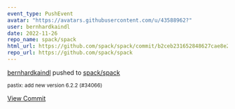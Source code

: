 ```yaml
---
event_type: PushEvent
avatar: "https://avatars.githubusercontent.com/u/43588962?"
user: bernhardkaindl
date: 2022-11-26
repo_name: spack/spack
html_url: https://github.com/spack/spack/commit/b2ceb231652848627cae8e2a2fdbe8846d3d1ca7
repo_url: https://github.com/spack/spack
---
```


<a href='https://github.com/bernhardkaindl' target='_blank'>bernhardkaindl</a> pushed to <a href='https://github.com/spack/spack' target='_blank'>spack/spack</a>

<small>pastix: add new version 6.2.2 (#34066)</small>

<a href='https://github.com/spack/spack/commit/b2ceb231652848627cae8e2a2fdbe8846d3d1ca7' target='_blank'>View Commit</a>